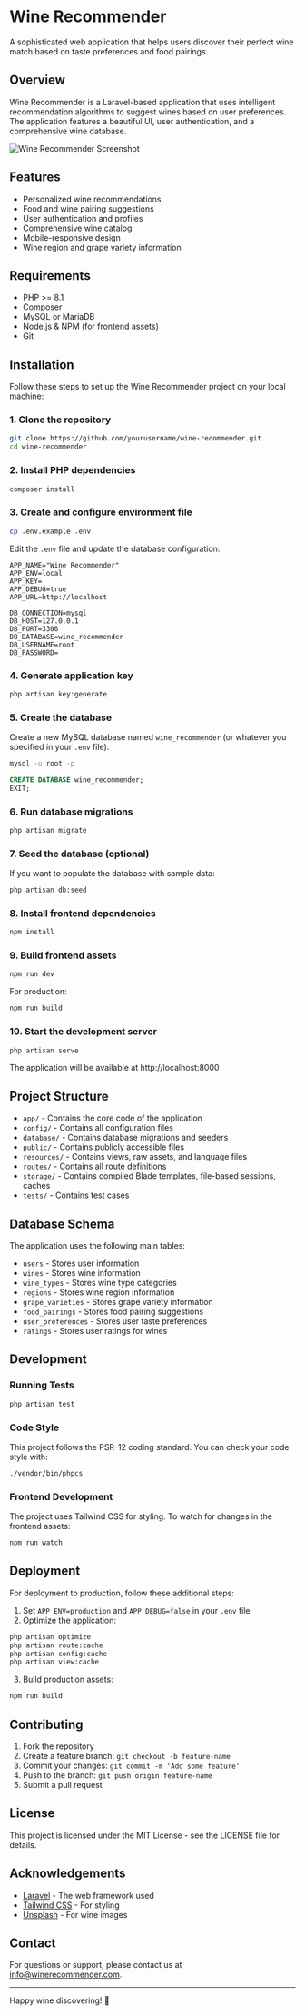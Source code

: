 # Wine Recommender

A sophisticated web application that helps users discover their perfect wine match based on taste preferences and food pairings.

## Overview

Wine Recommender is a Laravel-based application that uses intelligent recommendation algorithms to suggest wines based on user preferences. The application features a beautiful UI, user authentication, and a comprehensive wine database.

![Wine Recommender Screenshot](https://example.com/screenshot.png)

## Features

- Personalized wine recommendations
- Food and wine pairing suggestions
- User authentication and profiles
- Comprehensive wine catalog
- Mobile-responsive design
- Wine region and grape variety information

## Requirements

- PHP >= 8.1
- Composer
- MySQL or MariaDB
- Node.js & NPM (for frontend assets)
- Git

## Installation

Follow these steps to set up the Wine Recommender project on your local machine:

### 1. Clone the repository

```bash
git clone https://github.com/yourusername/wine-recommender.git
cd wine-recommender
```

### 2. Install PHP dependencies

```bash
composer install
```

### 3. Create and configure environment file

```bash
cp .env.example .env
```

Edit the `.env` file and update the database configuration:

```
APP_NAME="Wine Recommender"
APP_ENV=local
APP_KEY=
APP_DEBUG=true
APP_URL=http://localhost

DB_CONNECTION=mysql
DB_HOST=127.0.0.1
DB_PORT=3306
DB_DATABASE=wine_recommender
DB_USERNAME=root
DB_PASSWORD=
```

### 4. Generate application key

```bash
php artisan key:generate
```

### 5. Create the database

Create a new MySQL database named `wine_recommender` (or whatever you specified in your `.env` file).

```bash
mysql -u root -p
```

```sql
CREATE DATABASE wine_recommender;
EXIT;
```

### 6. Run database migrations

```bash
php artisan migrate
```

### 7. Seed the database (optional)

If you want to populate the database with sample data:

```bash
php artisan db:seed
```

### 8. Install frontend dependencies

```bash
npm install
```

### 9. Build frontend assets

```bash
npm run dev
```

For production:

```bash
npm run build
```

### 10. Start the development server

```bash
php artisan serve
```

The application will be available at http://localhost:8000

## Project Structure

- `app/` - Contains the core code of the application
- `config/` - Contains all configuration files
- `database/` - Contains database migrations and seeders
- `public/` - Contains publicly accessible files
- `resources/` - Contains views, raw assets, and language files
- `routes/` - Contains all route definitions
- `storage/` - Contains compiled Blade templates, file-based sessions, caches
- `tests/` - Contains test cases

## Database Schema

The application uses the following main tables:

- `users` - Stores user information
- `wines` - Stores wine information
- `wine_types` - Stores wine type categories
- `regions` - Stores wine region information
- `grape_varieties` - Stores grape variety information
- `food_pairings` - Stores food pairing suggestions
- `user_preferences` - Stores user taste preferences
- `ratings` - Stores user ratings for wines

## Development

### Running Tests

```bash
php artisan test
```

### Code Style

This project follows the PSR-12 coding standard. You can check your code style with:

```bash
./vendor/bin/phpcs
```

### Frontend Development

The project uses Tailwind CSS for styling. To watch for changes in the frontend assets:

```bash
npm run watch
```

## Deployment

For deployment to production, follow these additional steps:

1. Set `APP_ENV=production` and `APP_DEBUG=false` in your `.env` file
2. Optimize the application:

```bash
php artisan optimize
php artisan route:cache
php artisan config:cache
php artisan view:cache
```

3. Build production assets:

```bash
npm run build
```

## Contributing

1. Fork the repository
2. Create a feature branch: `git checkout -b feature-name`
3. Commit your changes: `git commit -m 'Add some feature'`
4. Push to the branch: `git push origin feature-name`
5. Submit a pull request

## License

This project is licensed under the MIT License - see the LICENSE file for details.

## Acknowledgements

- [Laravel](https://laravel.com) - The web framework used
- [Tailwind CSS](https://tailwindcss.com) - For styling
- [Unsplash](https://unsplash.com) - For wine images

## Contact

For questions or support, please contact us at info@winerecommender.com.

---

Happy wine discovering! 🍷
